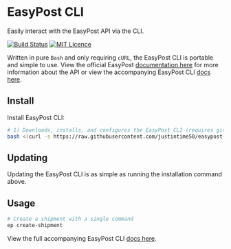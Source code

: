 # EasyPost CLI

Easily interact with the EasyPost API via the CLI.

[![Build Status](https://travis-ci.org/Justintime50/easypost-cli.svg?branch=master)](https://travis-ci.org/Justintime50/easypost-cli)
[![MIT Licence](https://badges.frapsoft.com/os/mit/mit.svg?v=103)](https://opensource.org/licenses/mit-license.php)

Written in pure `Bash` and only requiring `cURL`, the EasyPost CLI is portable and simple to use. View the official EasyPost [documentation here](https://www.easypost.com/docs/api) for more information about the API or view the accompanying EasyPost CLI [docs here](/docs/DOCS.md).

## Install

Install EasyPost CLI:

```bash
# 1) Downloads, installs, and configures the EasyPost CLI (requires git)
bash <(curl -s https://raw.githubusercontent.com/justintime50/easypost-cli/master/install.sh)
```

## Updating

Updating the EasyPost CLI is as simple as running the installation command above.

## Usage

```bash
# Create a shipment with a single command
ep create-shipment
```

View the full accompanying EasyPost CLI [docs here](/docs/DOCS.md).
